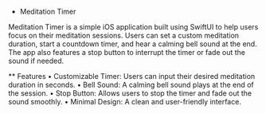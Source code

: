 * Meditation Timer

Meditation Timer is a simple iOS application built using SwiftUI to help users focus on their meditation sessions. Users can set a custom meditation duration, start a countdown timer, and hear a calming bell sound at the end. The app also features a stop button to interrupt the timer or fade out the sound if needed.

** Features
	•	Customizable Timer: Users can input their desired meditation duration in seconds.
	•	Bell Sound: A calming bell sound plays at the end of the session.
	•	Stop Button: Allows users to stop the timer and fade out the sound smoothly.
	•	Minimal Design: A clean and user-friendly interface.
